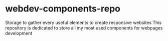 # webdev-components-repo
Storage to gather every useful elements to create responsive websites
This repository is dedicated to store all my most used components for webpages development
